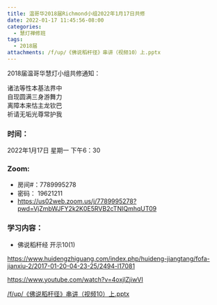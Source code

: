 ```yaml
---
title: 温哥华2018届Richmond小组2022年1月17日共修
date: 2022-01-17 11:45:56-08:00
categories:
  - 慧灯禅修班
tags:
  - 2018届
attachments: /f/up/《佛说稻杆径》串讲（视频10）上.pptx
---
```

2018届温哥华慧灯小组共修通知：

诸法等性本基法界中\
自现圆满三身游舞力\
离障本来怙主龙钦巴\
祈请无垢光尊常护我  

### 时间：

2022年1月17日 星期一 下午6：30

### Zoom:

* 房间#：7789995278 
* 密码： 19621211
* <https://us02web.zoom.us/j/7789995278?pwd=VjZmbWJFY2k2K0E5RVB2cTNIQmhqUT09>

### 学习内容：

* 佛说稻秆经 开示10(1)

<https://www.huidengzhiguang.com/index.php/huideng-jiangtang/fofa-jianxiu-2/2017-01-20-04-23-25/2494-l17081>

<https://www.youtube.com/watch?v=4oxjlZjiwVI>

[/f/up/《佛说稻杆径》串讲（视频10）上.pptx](http://huidengchanxiu.net/hdv/f/up/《佛说稻杆径》串讲（视频10）上.pptx)
